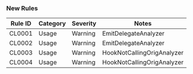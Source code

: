 ### New Rules

| Rule ID | Category | Severity | Notes                      |
|---------|----------|----------|----------------------------|
| CL0001  | Usage    | Warning  | EmitDelegateAnalyzer       |
| CL0002  | Usage    | Warning  | EmitDelegateAnalyzer       |
| CL0003  | Usage    | Warning  | HookNotCallingOrigAnalyzer |
| CL0004  | Usage    | Warning  | HookNotCallingOrigAnalyzer |